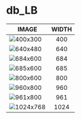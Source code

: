 # db_LB

| IMAGE | WIDTH |
|-------|:-----:|
| ![400x300](images/fmd_db_LB_400x300.jpg) | 400 |
| ![640x480](images/fmd_db_LB_640x480.jpg) | 640 |
| ![684x600](images/fmd_db_LB_684x600.jpg) | 684 |
| ![685x600](images/fmd_db_LB_685x600.jpg) | 685 |
| ![800x600](images/fmd_db_LB_800x600.jpg) | 800 |
| ![960x800](images/fmd_db_LB_960x800.jpg) | 960 |
| ![961x800](images/fmd_db_LB_961x800.jpg) | 961 |
| ![1024x768](images/fmd_db_LB_1024x768.jpg) | 1024 |

